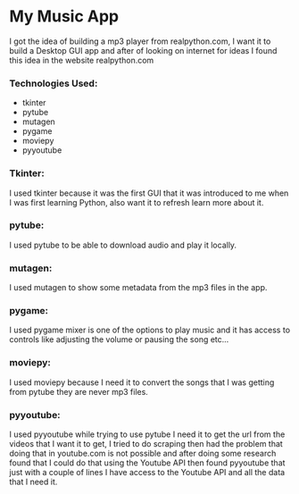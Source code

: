 # My Music App

I got the idea of building a mp3 player from realpython.com, 
I want it to build a Desktop GUI app and after of looking on internet for ideas
I found this idea in the website realpython.com

### Technologies Used:
- tkinter
- pytube
- mutagen
- pygame
- moviepy
- pyyoutube

### Tkinter:
I used tkinter because it was the first GUI that it was introduced
to me when I was first learning Python, also want it to refresh learn
more about it.

### pytube:
I used pytube to be able to download audio and play it locally.

### mutagen:
I used mutagen to show some metadata 
from the mp3 files in the app.

### pygame:
I used pygame mixer is one of the options to play music and it has access to controls
like adjusting the volume or pausing the song etc...

### moviepy:
I used moviepy because I need it to convert the songs that I was getting from pytube they are never mp3 files.

### pyyoutube:
I used pyyoutube while trying to use pytube I need it to get the url
from the videos that I want it to get, I tried to do scraping then
had the problem that doing that in youtube.com is not possible and
after doing some research found that I could do that using the Youtube API
then found pyyoutube that just with a couple of lines I have access to the Youtube API
and all the data that I need it.
